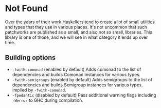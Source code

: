 Not Found
=========

Over the years of their work Haskellers tend to create a lot of small utilities
and types that they use in various places. It's not uncommon that such
patchworks are published as a small, and also not so small, libraries. This
library is one of those, and we will see in what category it ends up over time.


Building options
----------------

* `-fwith-comonad` (enabled by default)
  Adds comonad to the list of dependencies and builds Comonad instances for
  various types.
* `-fwith-semigroups` (enabled by default)
  Adds semigroups to the list of dependencies and builds Semigroup instances
  for various types. Implied by `-fwith-comonad`.
* `-fpedantic` (disabled by default)
  Pass additional warning flags including `-Werror` to GHC during compilation.
